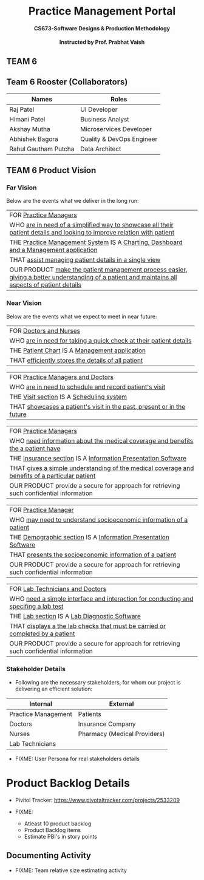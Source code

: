 <h1 align=center>Practice Management Portal</h1>
<h4 align=center>CS673-Software Designs &amp; Production Methodology</h4>
<h4 align=center>Instructed by Prof. Prabhat Vaish</h4>

## TEAM 6

## Team 6 Rooster (Collaborators)
<table>
  <thead>
    <tr><th>Names</th><th>Roles</th></tr>
  </thead>
  <tbody>
    <tr><td>Raj Patel</td><td>UI Developer</td></tr>
    <tr><td>Himani Patel</td><td>Business Analyst</td></tr>
    <tr><td>Akshay Mutha</td><td>Microservices Developer</td></tr>
    <tr><td>Abhishek Bagora</td><td>Quality & DevOps Engineer</td></tr>
    <tr><td>Rahul Gautham Putcha</td><td>Data Architect</td></tr>
  </tbody>
</table>


## TEAM 6 Product Vision
### Far Vision
Below are the events what we deliver in the long run:

<table>
  <tbody>
    <tr><td>FOR <u>Practice Managers</u></td></tr>
    <tr><td>WHO <u>are in need of a simplified way to showcase all their patient details and looking to improve relation with patient</u></td></tr>
    <tr><td>THE <u>Practice Management System</u> IS A <u>Charting, Dashboard and a Management application</u></td></tr>
    <tr><td>THAT <u>assist managing patient details in a single view</u></td></tr>
    <tr><td>OUR PRODUCT <u> make the patient management process easier, giving a better understanding of a patient and maintains all aspects of patient details</u></td></tr>
  </tbody>
</table>

### Near Vision
Below are the events what we expect to meet in near future:

<table>
  <tbody>
    <tr><td>FOR <u>Doctors and Nurses</u></td></tr>
    <tr><td>WHO <u>are in need for taking a quick check at their patient details</u></td></tr>
    <tr><td>THE <u>Patient Chart</u> IS A <u>Management application</u></td></tr>
    <tr><td>THAT <u>efficiently stores the details of all patient</u></td></tr>
  </tbody>
</table>

<table>
  <tbody>
    <tr><td>FOR <u>Practice Managers and Doctors</u></td></tr>
    <tr><td>WHO <u>are in need to schedule and record patient's visit</u></td></tr>
    <tr><td>THE <u>Visit section</u> IS A <u>Scheduling system</u></td></tr>
    <tr><td>THAT <u>showcases a patient's visit in the past, present or in the future</u></td></tr>
  </tbody>
</table>

<table>
  <tbody>
    <tr><td>FOR <u>Practice Managers</u></td></tr>
    <tr><td>WHO <u>need information about the medical coverage and benefits the a patient have</u></td></tr>
    <tr><td>THE <u>Insurance section</u> IS A <u>Information Presentation Software</u></td></tr>
    <tr><td>THAT <u>gives a simple understanding of the medical coverage and benefits of a particular patient</u></td></tr>
    <tr><td>OUR PRODUCT provide a secure for approach for retrieving such confidential information</td></tr>
  </tbody>
</table>

<table>
  <tbody>
    <tr><td>FOR <u>Practice Manager</u></td></tr>
    <tr><td>WHO <u>may need to understand socioeconomic information of a patient</u></td></tr>
    <tr><td>THE <u>Demographic section</u> IS A <u>Information Presentation Software</u></td></tr>
    <tr><td>THAT <u>presents the socioeconomic information of a patient</u></td></tr>
    <tr><td>OUR PRODUCT provide a secure for approach for retrieving such confidential information</td></tr>
  </tbody>
</table>

<table>
  <tbody>
    <tr><td>FOR <u>Lab Technicians and Doctors</u></td></tr>
    <tr><td>WHO <u>need a simple interface and interaction for conducting and specifing a lab test</u></td></tr>
    <tr><td>THE <u>Lab section</u> IS A <u>Lab Diagnostic Software</u></td></tr>
    <tr><td>THAT <u>displays a the lab checks that must be carried or completed by a patient</u></td></tr>
    <tr><td>OUR PRODUCT provide a secure for approach for retrieving such confidential information</td></tr>
  </tbody>
</table>

### Stakeholder Details
- Following are the necessary stakeholders, for whom our project is delivering an efficient solution:
<table>
  <thead>
    <tr><th>Internal</th><th>External</th></tr>
  </thead>
  <tbody>
    <tr><td>Practice Management</td><td>Patients</td></tr>
    <tr><td>Doctors</td><td>Insurance Company</td></tr>
    <tr><td>Nurses</td><td>Pharmacy (Medical Providers)</td></tr>
    <tr><td>Lab Technicians</td><td></td></tr>
  </tbody>
</table>

- FIXME: User Persona for real stakeholders details

# Product Backlog Details
- Pivitol Tracker: https://www.pivotaltracker.com/projects/2533209

- FIXME:
  - Atleast 10 product backlog
  - Product Backlog items
  - Estimate PBI's in story points

## Documenting Activity 
- FIXME: Team relative size estimating activity
